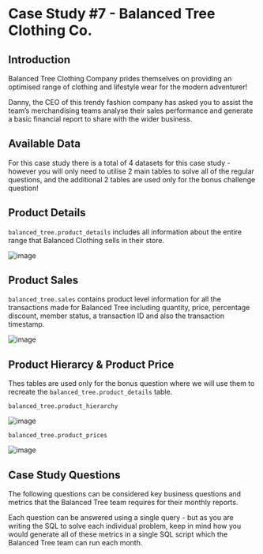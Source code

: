 # Case Study #7 - Balanced Tree Clothing Co.

## Introduction
Balanced Tree Clothing Company prides themselves on providing an optimised range of clothing and lifestyle wear for the modern adventurer!

Danny, the CEO of this trendy fashion company has asked you to assist the team’s merchandising teams analyse their sales performance and generate a basic financial report to share with the wider business.

## Available Data
For this case study there is a total of 4 datasets for this case study - however you will only need to utilise 2 main tables to solve all of the regular questions, and the additional 2 tables are used only for the bonus challenge question!

## Product Details
`balanced_tree.product_details` includes all information about the entire range that Balanced Clothing sells in their store.

![image](https://github.com/SaibalPatraDS/PostgreSQL/assets/102281722/b46355c2-8ed8-4faa-8896-e2275114e1d7)

## Product Sales
`balanced_tree.sales` contains product level information for all the transactions made for Balanced Tree including quantity, price, percentage discount, member status, a transaction ID and also the transaction timestamp.

![image](https://github.com/SaibalPatraDS/PostgreSQL/assets/102281722/5e5d9645-9e98-4590-a8b4-ae701bc43974)


## Product Hierarcy & Product Price
Thes tables are used only for the bonus question where we will use them to recreate the `balanced_tree.product_details` table.

`balanced_tree.product_hierarchy`


![image](https://github.com/SaibalPatraDS/PostgreSQL/assets/102281722/aa17a25b-436f-49a5-a85d-fed31246bcfe)



`balanced_tree.product_prices`


![image](https://github.com/SaibalPatraDS/PostgreSQL/assets/102281722/ba381d9d-a8ce-4b60-abe0-548ceb1a7502)


## Case Study Questions
The following questions can be considered key business questions and metrics that the Balanced Tree team requires for their monthly reports.

Each question can be answered using a single query - but as you are writing the SQL to solve each individual problem, keep in mind how you would generate all of these metrics in a single SQL script which the Balanced Tree team can run each month.


